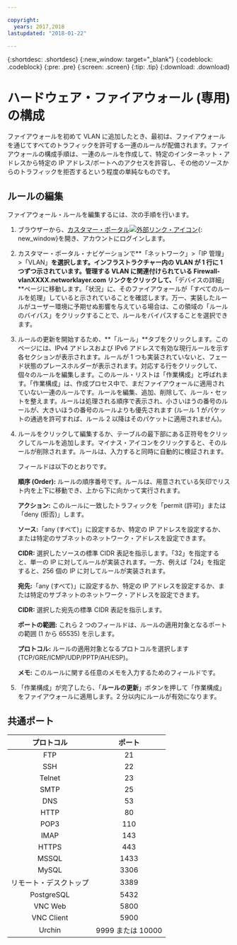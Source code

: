 ```yaml
---

copyright:
  years: 2017,2018
lastupdated: "2018-01-22"

---
```


{:shortdesc: .shortdesc}
{:new_window: target="_blank"}
{:codeblock: .codeblock}
{:pre: .pre}
{:screen: .screen}
{:tip: .tip}
{:download: .download}

# ハードウェア・ファイアウォール (専用) の構成

ファイアウォールを初めて VLAN に追加したとき、最初は、ファイアウォールを通じてすべてのトラフィックを許可する一連のルールが配備されます。ファイアウォールの構成手順は、一連のルールを作成して、特定のインターネット・アドレスから特定の IP アドレス/ポートへのアクセスを許容し、その他のソースからのトラフィックを拒否するという程度の単純なものです。

## ルールの編集

ファイアウォール・ルールを編集するには、次の手順を行います。

1. ブラウザーから、[カスタマー・ポータル![外部リンク・アイコン](../../icons/launch-glyph.svg "外部リンク・アイコン")](https://control.softlayer.com/){: new_window}を開き、アカウントにログインします。
2. カスタマー・ポータル・ナビゲーションで**「ネットワーク」>「IP 管理」>「VLAN」**を選択します。インフラストラクチャー内の VLAN が 1 行に 1 つずつ示されています。管理する VLAN に関連付けられている Firewall-vlanXXXX.networklayer.com リンクをクリックして、**「デバイスの詳細」**ページに移動します。「状況」に、そのファイアウォールが「すべてのルールを処理」していると示されていることを確認します。万一、実装したルールがユーザー環境に予期せぬ影響を与えている場合は、この領域の「ルールのバイパス」をクリックすることで、ルールをバイパスすることを選択できます。
3. ルールの更新を開始するため、**「ルール」**タブをクリックします。このページには、IPv4 アドレスおよび IPv6 アドレスで有効な現行ルールを示す各セクションが表示されます。ルールが 1 つも実装されていないと、フェード状態のプレースホルダーが表示されます。対応する行をクリックして、個々のルールを編集します。このルール・リストは「作業構成」と呼ばれます。「作業構成」は、作成プロセス中で、まだファイアウォールに適用されていない一連のルールです。ルールを編集、追加、削除して、ルール・セットを整えます。ルールは処理される順序で表示され、小さいほうの番号のルールが、大きいほうの番号のルールよりも優先されます (ルール 1 がパケットの通過を許可すれば、ルール 2 以降はそのパケットに適用されません)。
4. ルールをクリックして編集するか、テーブルの最下部にある正符号をクリックしてルールを追加します。マイナス・アイコンをクリックすると、そのルールが削除されます。ルールは、入力すると同時に自動的に検証されます。

    フィールドは以下のとおりです。

    **順序 (Order):** ルールの順序番号です。ルールは、用意されている矢印でリスト内を上下に移動でき、上から下に向かって実行されます。

    **アクション:** このルールに一致したトラフィックを「permit (許可)」または「deny (拒否)」します。

    **ソース:**「any (すべて)」に設定するか、特定の IP アドレスを設定するか、または特定のサブネットのネットワーク・アドレスを設定できます。

    **CIDR:** 選択したソースの標準 CIDR 表記を指示します。「32」を指定すると、単一の IP に対してルールが実装されます。一方、例えば「24」を指定すると、256 個の IP に対してルールが実装されます。

    **宛先:**「any (すべて)」に設定するか、特定の IP アドレスを設定するか、または特定のサブネットのネットワーク・アドレスを設定できます。

    **CIDR:** 選択した宛先の標準 CIDR 表記を指示します。

    **ポートの範囲:** これら 2 つのフィールドは、ルールの適用対象となるポートの範囲 (1 から 65535) を示します。

    **プロトコル:** ルールの適用対象となるプロトコルを選択します (TCP/GRE/ICMP/UDP/PPTP/AH/ESP)。

    **メモ:** このルールに関する任意のメモを入力するためのフィールドです。
    
5. 「作業構成」が完了したら、「**ルールの更新**」ボタンを押して「作業構成」をファイアウォールに適用します。2 分以内にルールが有効になります。

## 共通ポート

| プロトコル | ポート |
| :-----: | :-----: |
| FTP | 21 |
| SSH | 22 |
| Telnet | 23 |
| SMTP | 25 |
| DNS | 53 |
| HTTP | 80 |
| POP3 | 110 |
| IMAP | 143 |
| HTTPS | 443 |
| MSSQL | 1433 |
| MySQL | 3306 |
| リモート・デスクトップ | 3389 |
| PostgreSQL | 5432 |
| VNC Web | 5800 |
| VNC Client | 5900 |
| Urchin | 9999 または 10000 ||
